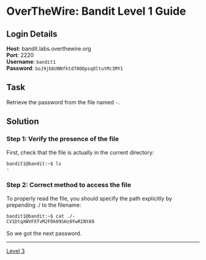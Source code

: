 # OverTheWire: Bandit Level 1 Guide

## Login Details
**Host**: bandit.labs.overthewire.org  
**Port**: 2220  
**Username**: `bandit1`  
**Password**: `boJ9jbbUNNfktd78OOpsqOltutMc3MY1`

## Task
Retrieve the password from the file named `-`.

## Solution

### Step 1: Verify the presence of the file
First, check that the file is actually in the current directory:
```bash
bandit1@bandit:~$ ls
-
```
### Step 2: Correct method to access the file
To properly read the file, you should specify the path explicitly by prepending ./ to the filename:
```bash
bandit1@bandit:~$ cat ./-
CV1DtqXWVFXTvM2F0k09SHz0YwRINYA9
```
So we got the next password.
<hr>

[Level 3](Level%203.md)
